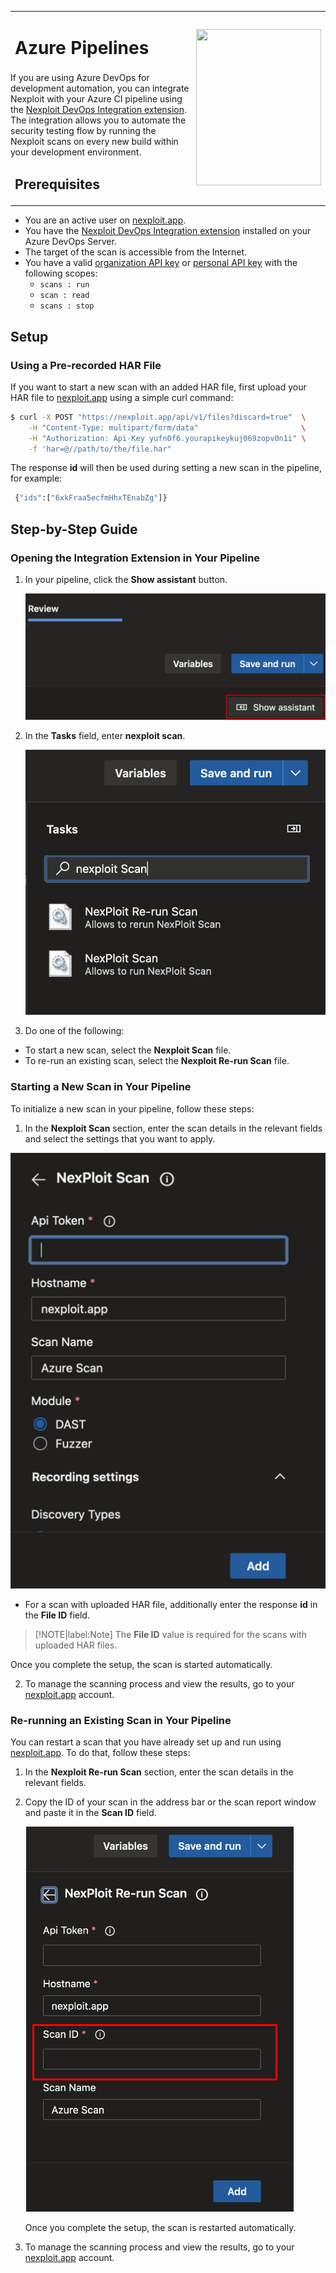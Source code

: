 <table id="integrations" >
  <tr>
    <td width="70%">
      <h1>Azure Pipelines</h1>
    </td>
    <td width="30%" style="text-align:center" rowspan="3">
      <img src="guide/pipeline-integration/pipe-management/media/azure-pipelines/azure-pipeline-logo.png" width="200" height="250"></img>
    </td>
  </tr>
  <tr>
    <td style="text-align:left;vertical-align:text-top;padding:0px">
      If you are using Azure DevOps for development automation, you can integrate Nexploit with your Azure CI pipeline using the <a href="https://marketplace.visualstudio.com/items?itemName=Neuralegion.nexploit">Nexploit DevOps Integration extension</a>. The integration allows you to automate the security testing flow by running the Nexploit scans on every new build within your development environment.
    </td>
  </tr>
  <tr>
  <td width="65%">
    <h2>Prerequisites</h2>
    </td>
    </tr>
</table>

*   You are an active user on  [nexploit.app](https://nexploit.app). 
*   You have the [Nexploit DevOps Integration extension](https://marketplace.visualstudio.com/items?itemName=Neuralegion.nexploit)  installed on your Azure DevOps Server. 
*   The target of the scan is accessible from the Internet.
*   You have a valid [organization API key](https://kb.neuralegion.com/#/guide/np-web-ui/advanced-set-up/managing-org?id=managing-organization-apicli-authentication-tokens) or [personal API key](https://kb.neuralegion.com/#/guide/np-web-ui/advanced-set-up/managing-personal-account?id=managing-your-personal-api-keys-authentication-tokens) with the following scopes:
    - `scans : run`
    - `scan : read`
    - `scans : stop`

## Setup
### Using a Pre-recorded HAR File 
If you want to start a new scan with an added HAR file, first upload your HAR file to [nexploit.app](https://nexploit.app) using a simple curl command: 
```bash
$ curl -X POST "https://nexploit.app/api/v1/files?discard=true"  \
    -H "Content-Type: multipart/form/data"                       \
    -H "Authorization: Api-Key yufn0f6.yourapikeykuj069zopv0n1i" \
    -f 'har=@//path/to/the/file.har"   
```

The response **id** will then be used during setting a new scan in the pipeline, for example:
```bash
 {"ids":["6xkFraa5ecfmHhxTEnabZg"]}
```

## Step-by-Step Guide
### Opening the Integration Extension in Your Pipeline
1. In your pipeline, click the **Show assistant** button.

    ![show-assistant](media/azure-pipelines/show-assistant.png ':size=35%')

2. In the **Tasks** field, enter **nexploit scan**.

    ![nexploit-scan](media/azure-pipelines/nexploit-scan.png ':size=35%')

3. Do one of the following:
* To start a new scan, select the **Nexploit Scan** file.
* To re-run an existing scan, select the **Nexploit Re-run Scan** file. 

### Starting a New Scan in Your Pipeline
To initialize a new scan in your pipeline, follow these steps:
1. In the **Nexploit Scan** section, enter the scan details in the relevant fields and select the settings that you want to apply.

  ![new-scan](media/azure-pipelines/new-scan.png ':size=35%')

* For a scan with uploaded HAR file, additionally enter the response **id** in the **File ID** field.
>[!NOTE|label:Note]
The **File ID** value is required for the scans with uploaded HAR files. 

  Once you complete the setup, the scan is started automatically.

2. To manage the scanning process and view the results, go to your [nexploit.app](https://nexploit.app) account.

### Re-running an Existing Scan in Your Pipeline
You can restart a scan that you have already set up and run using [nexploit.app](https://nexploit.app). To do that, follow these steps: 
1. In the **Nexploit Re-run Scan** section, enter the scan details in the relevant fields.
2. Copy the ID of your scan in the address bar or the scan report window and paste it in the **Scan ID** field.

    ![scan-ID](media/azure-pipelines/scan-ID.png ':size=35%')

    Once you complete the setup, the scan is restarted automatically.

3.  To manage the scanning process and view the results, go to your [nexploit.app](https://nexploit.app) account.







